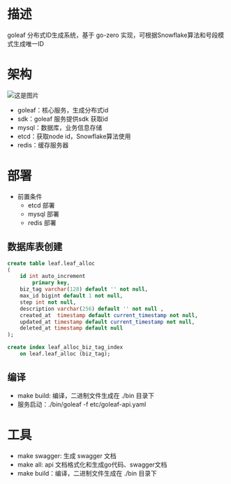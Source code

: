# 描述

goleaf 分布式ID生成系统，基于 go-zero 实现，可根据Snowflake算法和号段模式生成唯一ID

# 架构

![这是图片](https://telegraph-image-92x.pages.dev/file/76226f1bd62a0cf270ebc-a2eea87d05b0259094.png "Magic Gardens")

- goleaf：核心服务，生成分布式id
- sdk：goleaf 服务提供sdk 获取id
- mysql：数据库，业务信息存储
- etcd：获取node id，Snowflake算法使用
- redis：缓存服务器

# 部署

- 前置条件
  - etcd 部署
  - mysql 部署
  - redis 部署

## 数据库表创建
```sql
create table leaf.leaf_alloc
(
    id int auto_increment
        primary key,
    biz_tag varchar(128) default '' not null,
    max_id bigint default 1 not null,
    step int not null,
    description varchar(256) default '' not null ,
    created_at  timestamp default current_timestamp not null,
    updated_at timestamp default current_timestamp not null,
    deleted_at timestamp default null
);

create index leaf_alloc_biz_tag_index
    on leaf.leaf_alloc (biz_tag);
```

## 编译

- make build: 编译，二进制文件生成在 ./bin 目录下
- 服务启动：./bin/goleaf -f etc/goleaf-api.yaml

# 工具

- make swagger: 生成 swagger 文档
- make all: api 文档格式化和生成go代码、swagger文档
- make build：编译，二进制文件生成在 ./bin 目录下